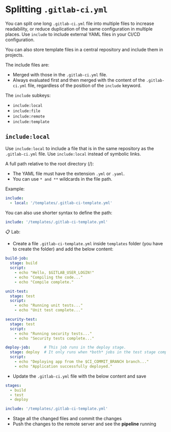# Splitting `.gitlab-ci.yml`

You can split one long `.gitlab-ci.yml` file into multiple files to increase readability, or reduce duplication of the same configuration in multiple places. Use `include` to include external YAML files in your CI/CD configuration. 

You can also store template files in a central repository and include them in projects.

The include files are:
  - Merged with those in the `.gitlab-ci.yml` file.
  - Always evaluated first and then merged with the content of the `.gitlab-ci.yml` file, regardless of the position of the `include` keyword.

The `include` subkeys:

  - `include:local`
  - `include:file`
  - `include:remote`
  - `include:template`

## `include:local`

Use `include:local` to include a file that is in the same repository as the `.gitlab-ci.yml` file. Use `include:local` instead of symbolic links.

A full path relative to the root directory (/):

  - The YAML file must have the extension `.yml` or `.yaml`.
  - You can use `* and **` wildcards in the file path.

Example:
```yaml
include:
  - local: '/templates/.gitlab-ci-template.yml'
```

You can also use shorter syntax to define the path:

```yaml
include: '/templates/.gitlab-ci-template.yml'
```

📋 Lab: 

- Create a file `.gitlab-ci-template.yml` inside `templates` folder (you have to create the folder) and add the below content:

```yaml
build-job:
  stage: build
  script:
    - echo "Hello, $GITLAB_USER_LOGIN!"
    - echo "Compiling the code..."
    - echo "Compile complete."

unit-test:
  stage: test
  script:
    - echo "Running unit tests..."
    - echo "Unit test complete..."

security-test:
  stage: test
  script:
    - echo "Running security tests..."
    - echo "Security tests complete..."

deploy-job:      # This job runs in the deploy stage.
  stage: deploy  # It only runs when *both* jobs in the test stage complete successfully.
  script:
    - echo "Deploying app from the $CI_COMMIT_BRANCH branch..."
    - echo "Application successfully deployed."

```

- Update the `.gitlab-ci.yml` file with the below content and save

```yaml
stages:
  - build
  - test
  - deploy

include: '/templates/.gitlab-ci-template.yml'

```

- Stage all the changed files and commit the changes
- Push the changes to the remote server and see the **pipeline** running
